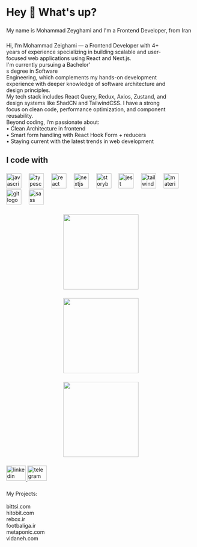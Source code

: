 <h1 align="left">Hey 👋 What's up?</h1>

###

<p align="left">My name is Mohammad Zeyghami  and I'm a Frontend Developer, from Iran</p>

###

<p align="left">Hi, I’m Mohammad Zeighami — a Frontend Developer with 4+<br>years of experience specializing in building scalable and user-<br>focused web applications using React and Next.js.<br>I'm currently pursuing a Bachelor'<br>s degree in Software<br>Engineering, which complements my hands-on development<br>experience with deeper knowledge of software architecture and<br>design principles.<br>My tech stack includes React Query, Redux, Axios, Zustand, and<br>design systems like ShadCN and TailwindCSS. I have a strong<br>focus on clean code, performance optimization, and component<br>reusability.<br>Beyond coding, I’m passionate about:<br>• Clean Architecture in frontend<br>• Smart form handling with React Hook Form + reducers<br>• Staying current with the latest trends in web development</p>

###

<h2 align="left">I code with</h2>

###

<div align="left">
  <img src="https://cdn.jsdelivr.net/gh/devicons/devicon/icons/javascript/javascript-original.svg" height="40" alt="javascript logo"  />
  <img width="12" />
  <img src="https://cdn.jsdelivr.net/gh/devicons/devicon/icons/typescript/typescript-original.svg" height="40" alt="typescript logo"  />
  <img width="12" />
  <img src="https://cdn.jsdelivr.net/gh/devicons/devicon/icons/react/react-original.svg" height="40" alt="react logo"  />
  <img width="12" />
  <img src="https://cdn.jsdelivr.net/gh/devicons/devicon/icons/nextjs/nextjs-original.svg" height="40" alt="nextjs logo"  />
  <img width="12" />
  <img src="https://cdn.jsdelivr.net/gh/devicons/devicon/icons/storybook/storybook-original.svg" height="40" alt="storybook logo"  />
  <img width="12" />
  <img src="https://cdn.jsdelivr.net/gh/devicons/devicon/icons/jest/jest-plain.svg" height="40" alt="jest logo"  />
  <img width="12" />
  <img src="https://cdn.simpleicons.org/tailwindcss/06B6D4" height="40" alt="tailwindcss logo"  />
  <img width="12" />
  <img src="https://cdn.simpleicons.org/mui/007FFF" height="40" alt="materialui logo"  />
  <img width="12" />
  <img src="https://cdn.simpleicons.org/git/F05032" height="40" alt="git logo"  />
  <img width="12" />
  <img src="https://cdn.simpleicons.org/sass/CC6699" height="40" alt="sass logo"  />
</div>

###

<div align="center">
  <img height="200" src="https://i.postimg.cc/Xvf5LSyC/Screenshot-2025-06-04-at-5-13-28-PM.png"  />
</div>

###

<div align="center">
  <img height="200" src="https://i.postimg.cc/LXynQH4n/Screenshot-2025-06-04-at-5-13-38-PM.png"  />
</div>

###

<div align="center">
  <img height="200" src="https://i.postimg.cc/cLq6bkWM/Screenshot-2025-06-04-at-5-13-44-PM.png"  />
</div>

###

<div align="left">
  <a href="https://www.linkedin.com/in/mohammad-zeyghami/" target="_blank">
    <img src="https://raw.githubusercontent.com/maurodesouza/profile-readme-generator/master/src/assets/icons/social/linkedin/default.svg" width="52" height="40" alt="linkedin logo"  />
  </a>
  <a href="@Mohammadzeighami" target="_blank">
    <img src="https://raw.githubusercontent.com/maurodesouza/profile-readme-generator/master/src/assets/icons/social/telegram/default.svg" width="52" height="40" alt="telegram logo"  />
  </a>
</div>

###

<p align="left">My Projects:<br><br>bittsi.com<br>hitobit.com<br>rebox.ir<br>footbaliga.ir<br>metaponic.com<br>vidaneh.com</p>

###
